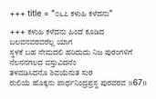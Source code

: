 +++
title = "೦೬೭ ಕಳುಹಿ ಕಳೆದನು"

+++
ಕಳುಹಿ ಕಳೆದನು ಹಿಂದೆ ಕೂಡಿದ  
ಬಲವನವರವರೆಲ್ಲ ಯಾಗ  
ಸ್ಥಳಕೆ ಬಹ ನೇಮದಲಿ ಹರಿದುದು ನಿಜ ಪುರಂಗಳಿಗೆ  
ನೆಲನನಗಲದ ವಸ್ತುವಿದನೆಂ  
ತಳವಡಿಸಿದನೊ ಶಿವಯೆನುತ ಸುರ  
ರುಲಿಯೆ ಹೊಕ್ಕನು ಪಾರ್ಥನಿಂದ್ರಪ್ರಸ್ಥ ಪುರವರವ     ॥67॥